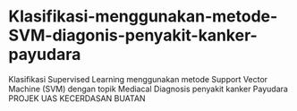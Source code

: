 # Klasifikasi-menggunakan-metode-SVM-diagonis-penyakit-kanker-payudara
Klasifikasi Supervised Learning menggunakan metode Support Vector Machine (SVM) dengan topik Mediacal Diagnosis penyakit kanker Payudara  PROJEK UAS KECERDASAN BUATAN  
